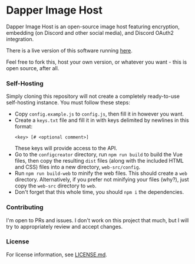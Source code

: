 # Dapper Image Host
Dapper Image Host is an open-source image host featuring encryption, embedding (on Discord and other social media), and Discord OAuth2 integration.

There is a live version of this software running [here](https://dabber-image.host/).

Feel free to fork this, host your own version, or whatever you want - this is open source, after all.

### Self-Hosting
Simply cloning this repository will not create a completely ready-to-use self-hosting instance. You must follow these steps:
- Copy `config.example.js` to `config.js`, then fill it in however you want.
- Create a `keys.txt` file and fill it in with keys delimited by newlines in this format:
  ```
  <key> [# <optional comment>]
  ```
  These keys will provide access to the API.
- Go to the `configcreator` directory, run `npm run build` to build the Vue files, then copy the resulting `dist` files (along with the included HTML and CSS) files into a new directory, `web-src/config`.
- Run `npm run build-web` to minify the web files. This should create a `web` directory. Alternatively, if you prefer not minifying your files (why?), just copy the `web-src` directory to `web`.
- Don't forget that this whole time, you should `npm i` the dependencies.

### Contributing
I'm open to PRs and issues. I don't work on this project that much, but I will try to appropriately review and accept changes.

### License
For license information, see [LICENSE.md](LICENSE.md).
